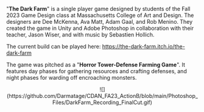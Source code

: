 "**The Dark Farm**" is a single player game designed by students of the Fall 2023 Game Design class at Massachusetts College of Art and Design.
The designers are Dee McKenna, Ava Matt, Adam Gaal, and Rob Menino. They created the game in Unity and Adobe Photoshop in collaboration with their teacher, Jason Wiser, and with music by Sebastien Hollich.

The current build can be played here: https://the-dark-farm.itch.io/the-dark-farm

The game was pitched as a "**Horror Tower-Defense Farming Game**". 
It features day phases for gathering resources and crafting defenses, and night phases for warding off encroaching monsters.

<center>
![](https://github.com/Darmatage/CDAN_FA23_ActionB/blob/main/Photoshop_Files/DarkFarm_Recording_FinalCut.gif)
</center>
